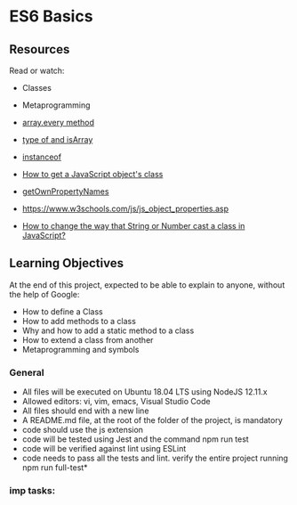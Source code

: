 # ES6 Basics 


## Resources

Read or watch:


* Classes
* Metaprogramming
* [array.every method](https://www.w3schools.com/jsref/jsref_every.asp)
* [type of and isArray](https://www.w3schools.com/js/js_typeof.asp) 
* [instanceof](https://developer.mozilla.org/en-US/docs/Web/JavaScript/Reference/Operators/instanceof)
* [How to get a JavaScript object's class](https://stackoverflow.com/questions/1249531/how-to-get-a-javascript-objects-class)
* [getOwnPropertyNames](https://developer.mozilla.org/en-US/docs/Web/JavaScript/Reference/Global_Objects/Object/getOwnPropertyNames)
* https://www.w3schools.com/js/js_object_properties.asp

* [How to change the way that String or Number cast a class in JavaScript?](https://stackoverflow.com/questions/71949115/how-to-change-the-way-that-string-or-number-cast-a-class-in-javascript)


## Learning Objectives

At the end of this project, expected to be able to explain to anyone, without the help of Google:



* How to define a Class
* How to add methods to a class
* Why and how to add a static method to a class
* How to extend a class from another
* Metaprogramming and symbols




### General


* All files will be executed on Ubuntu 18.04 LTS using NodeJS 12.11.x
* Allowed editors: vi, vim, emacs, Visual Studio Code
* All files should end with a new line
* A README.md file, at the root of the folder of the project, is mandatory
* code should use the js extension
* code will be tested using Jest and the command npm run test
* code will be verified against lint using ESLint
* code needs to pass all the tests and lint. verify the entire project running npm run full-test* 


### imp tasks:
